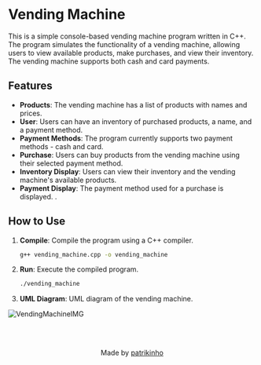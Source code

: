 # Vending Machine

This is a simple console-based vending machine program written in C++. The program simulates the functionality of a vending machine, allowing users to view available products, make purchases, and view their inventory. The vending machine supports both cash and card payments.

## Features

- **Products**: The vending machine has a list of products with names and prices.
- **User**: Users can have an inventory of purchased products, a name, and a payment method.
- **Payment Methods**: The program currently supports two payment methods - cash and card.
- **Purchase**: Users can buy products from the vending machine using their selected payment method.
- **Inventory Display**: Users can view their inventory and the vending machine's available products.
- **Payment Display**: The payment method used for a purchase is displayed.
.

## How to Use

1. **Compile**: Compile the program using a C++ compiler.
    ```bash
    g++ vending_machine.cpp -o vending_machine
    ```

2. **Run**: Execute the compiled program.
    ```bash
    ./vending_machine
    ```

3. **UML Diagram**: UML diagram of the vending machine.

![VendingMachineIMG](https://github.com/patrikinho0/Vending-Machine/assets/115628374/4835ba33-35f2-4a18-81db-300ffa28032b)

<br><br>
<p align="center">Made by <a href="https://github.com/patrikinho0">patrikinho</a></p>
